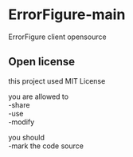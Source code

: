 # ErrorFigure-main

ErrorFigure client opensource

## Open license
this project used MIT License

you are allowed to  
-share  
-use  
-modify  

you should  
-mark the code source  
